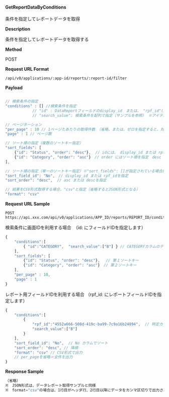 
#### GetReportDataByConditions

条件を指定してレポートデータを取得

**Description**

条件を指定してレポートデータを取得する

**Method**

POST

**Request URL Format**

```text
/api/v0/applications/:app-id/reports/:report-id/filter
```

**Payload**

```javascript

// 検索条件の指定
"conditions" : [] //検索条件を指定
            // "id" : DataReportフィールドのdisplay_id　または、 "rpf_id"(/conditions APIで返されるレポートフィールドID) を指定
            // "search_value": 検索条件を配列で指定（サンプルを参照） ※アイテム一覧の指定と同様、フィールドタイプごとに指定内容が異なる

// ページネーション
"per_page" : 10 // 1ページたあたりの取得件数　（省略、または、ゼロを指定すると、対象データ全件を返します）
"page" : 1 // ページ数 

// ソート順の指定（複数のソートキー指定）
"sort_fields": [
    {"id": "Status", "order": "desc"},  // idには、 display_id または rpf_idを指定　
    {"id": "Category", "order": "asc"}　// order にはソート順を指定　desc : 降順　ask : 昇順　（省略すると昇順となります）
],

// ソート順の指定（単一のソートキー指定）※"sort_fields": []が指定されている場合は、この指定は無視されれます（sort_fieldsが優先される）
"sort_field_id": "No",　// display_id または rpf_idを指定
"sort_order": "desc",  // asc または descを指定

// 結果をCSV形式取得する場合、"csv"と指定（省略するとJSON形式となる）
"format": "csv" 
```

**Request URL Sample**

```text
POST https://api.xxx.com/api/v0/applications/APP_ID/reports/REPORT_ID/conditions
```
検索条件に画面IDを利用する場合　（id: にフィールドIDを指定します）
```javascript
{
    "conditions":[
        { "id":"CATEGORY",  "search_value":["B"] } // CATEGORYカラムのデータ値Bのもののみに絞込み
    ],
    "sort_fields": [
        {"id": "Status", "order": "desc"}, 　// 第１ソートキー
        {"id": "Category", "order": "asc"}　// 第２ソートキー
    ],
    "per_page" : 10,
    "page" : 1
}
```

レポート用フィールドIDを利用する場合 （rpf_id: にレポートフィールドIDを指定します）
```javascript
{
    "conditions":[
        {
            "rpf_id":"4552a666-508d-419c-ba99-7c9a16b24894",  // 特定カラムの値で絞込
            "search_value":["B"]
        }
    ],
    "sort_field_id": "No",  // No カラムでソート
    "sort_order": "desc", // 降順
    "format": "csv" // CSV形式で出力
    // per_pageを省略＝全件を出力
}
```

**Response Sample**

```javascript
（省略） 
※　JSON形式は、データレポート取得サンプルと同様
※　format="csv"の場合は、1行目がヘッダ行、2行目以降にデータをカンマ区切りで出力される
```

